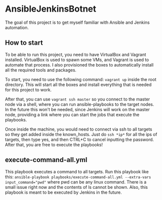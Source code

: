 # AnsibleJenkinsBotnet
The goal of this project is to get myself familiar with Ansible and Jenkins automation.

## How to start
To be able to run this project, you need to have VirtualBox and Vagrant installed. VirtualBox is used to spawn some VMs, and Vagrant is used to automate that process. I also provisioned the boxes to automatically install all the required tools and packages.

To start, you need to use the following command: `vagrant up` inside the root directory. This will start all the boxes and install everything that is needed for this project to work.

After that, you can use `vagrant ssh master` so you connect to the master node via a shell, where you can run ansible-playbooks to the target nodes. In the future this won't be needed, since Jenkins will work on the master node, providing a link where you can start the jobs that execute the playbooks.

Once inside the machine, you would need to connect via ssh to all targets so they get added inside the known_hosts. Just do `ssh *ip*` for all the ips of targets, then type yes, and then CTRL+C to cancel inputting the password. After that, you are free to execute the playbooks!

## execute-command-all.yml
This playbook executes a command to all targets. Run this playbook like this: `ansible-playbook playbooks/execute-command-all.yml --extra-vars input_command="pwd"` where pwd can be any linux command. There is a small issue right now and the contents of ls cannot be shown. Also, this playbook is meant to be executed by Jenkins in the future.